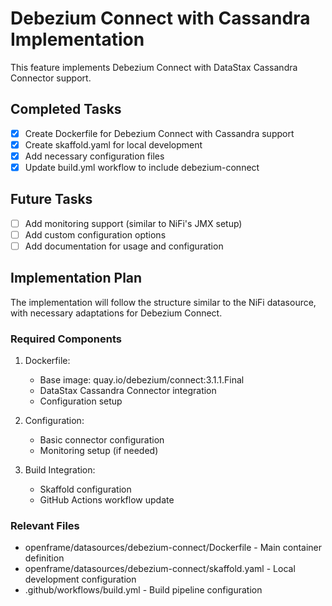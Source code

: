 # Debezium Connect with Cassandra Implementation

This feature implements Debezium Connect with DataStax Cassandra Connector support.

## Completed Tasks

- [x] Create Dockerfile for Debezium Connect with Cassandra support
- [x] Create skaffold.yaml for local development
- [x] Add necessary configuration files
- [x] Update build.yml workflow to include debezium-connect

## Future Tasks

- [ ] Add monitoring support (similar to NiFi's JMX setup)
- [ ] Add custom configuration options
- [ ] Add documentation for usage and configuration

## Implementation Plan

The implementation will follow the structure similar to the NiFi datasource, with necessary adaptations for Debezium Connect.

### Required Components

1. Dockerfile:
   - Base image: quay.io/debezium/connect:3.1.1.Final
   - DataStax Cassandra Connector integration
   - Configuration setup

2. Configuration:
   - Basic connector configuration
   - Monitoring setup (if needed)

3. Build Integration:
   - Skaffold configuration
   - GitHub Actions workflow update

### Relevant Files

- openframe/datasources/debezium-connect/Dockerfile - Main container definition
- openframe/datasources/debezium-connect/skaffold.yaml - Local development configuration
- .github/workflows/build.yml - Build pipeline configuration 
